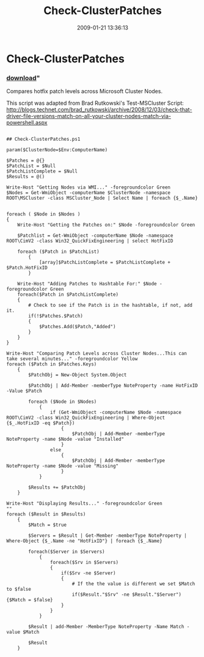 ﻿---
pid:            816
parent:         0
children:       
poster:         Andy S
title:          Check-ClusterPatches
date:           2009-01-21 13:36:13
format:         posh
---

# Check-ClusterPatches

### [download](816.ps1)"

Compares hotfix patch levels across Microsoft Cluster Nodes.

This script was adapted from Brad Rutkowski's Test-MSCluster Script:
http://blogs.technet.com/brad_rutkowski/archive/2008/12/03/check-that-driver-file-versions-match-on-all-your-cluster-nodes-match-via-powershell.aspx

```posh

## Check-ClusterPatches.ps1

param($ClusterNode=$Env:ComputerName)

$Patches = @{}
$PatchList = $Null
$PatchListComplete = $Null
$Results = @()

Write-Host "Getting Nodes via WMI..." -foregroundcolor Green
$Nodes = Get-WmiObject -computerName $ClusterNode -namespace ROOT\MSCluster -class MSCluster_Node | Select Name | foreach {$_.Name}


foreach ( $Node in $Nodes )
{
    Write-Host "Getting the Patches on:" $Node -foregroundcolor Green
    
    $Patchlist = Get-WmiObject -computerName $Node -namespace ROOT\CimV2 -class Win32_QuickFixEngineering | select HotFixID
	
	foreach ($Patch in $PatchList)
		{
			[array]$PatchListComplete = $PatchListComplete + $Patch.HotFixID
		}
    
    Write-Host "Adding Patches to Hashtable For:" $Node -foregroundcolor Green 
    foreach($Patch in $PatchListComplete)
    {
        # Check to see if the Patch is in the hashtable, if not, add it.
		if(!$Patches.$Patch)
        {
            $Patches.Add($Patch,"Added")
        }
    }
}

Write-Host "Comparing Patch Levels across Cluster Nodes...This can take several minutes..." -foregroundcolor Yellow
foreach ($Patch in $Patches.Keys)
	{
		$PatchObj = New-Object System.Object
		
		$PatchObj | Add-Member -memberType NoteProperty -name HotFixID -Value $Patch
		
		foreach ($Node in $Nodes)
			{
				if (Get-WmiObject -computerName $Node -namespace ROOT\CimV2 -class Win32_QuickFixEngineering | Where-Object {$_.HotFixID -eq $Patch})
					{
						$PatchObj | Add-Member -memberType NoteProperty -name $Node -value "Installed"
					}
				else
					{
						$PatchObj | Add-Member -memberType NoteProperty -name $Node -value "Missing"
					}
			}
			
		$Results += $PatchObj
	}

Write-Host "Displaying Results..." -foregroundcolor Green
""
foreach ($Result in $Results)
	{
		$Match = $true
		
		$Servers = $Result | Get-Member -memberType NoteProperty | Where-Object {$_.Name -ne "HotFixID"} | foreach {$_.Name}
		
		foreach($Server in $Servers)
			{
				foreach($Srv in $Servers)
				{
					if($Srv -ne $Server)
					{
						# If the the value is different we set $Match to $false
						if($Result."$Srv" -ne $Result."$Server"){$Match = $false}
					}
				}
			}
			
		$Result | add-Member -MemberType NoteProperty -Name Match -value $Match
		
		$Result
	}
	
```
